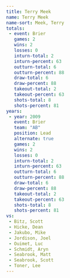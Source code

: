 ```yaml
---
title: Terry Meek
name: Terry Meek
name-sort: Meek, Terry
totals:
 - event: Brier
   games: 2
   wins: 2
   losses: 0
   inturn-total: 2
   inturn-percent: 63
   outturn-total: 6
   outturn-percent: 88
   draw-total: 6
   draw-percent: 88
   takeout-total: 2
   takeout-percent: 63
   shots-total: 8
   shots-percent: 81
years:
 - year: 2009
   event: Brier
   team: "AB"
   position: Lead
   alternate: true
   games: 2
   wins: 2
   losses: 0
   inturn-total: 2
   inturn-percent: 63
   outturn-total: 6
   outturn-percent: 88
   draw-total: 6
   draw-percent: 88
   takeout-total: 2
   takeout-percent: 63
   shots-total: 8
   shots-percent: 81
vs:
 - Bitz, Scott
 - Hicke, Dean
 - Jakubo, Mike
 - Jordison, Joel
 - Ouimet, Luc
 - Schmidt, Aryn
 - Seabrook, Matt
 - Seabrook, Scott
 - Toner, Lee
---
```

